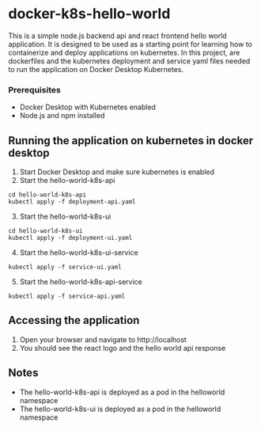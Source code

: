 # docker-k8s-hello-world

This is a simple node.js backend api and react frontend hello world application.  It is designed to be used as a starting point for learning how to containerize and deploy applications on kubernetes.  In this project, are dockerfiles and the kubernetes deployment and service yaml files needed to run the application on Docker Desktop Kubernetes.

### Prerequisites
- Docker Desktop with Kubernetes enabled
- Node.js and npm installed

## Running the application on kubernetes in docker desktop
1. Start Docker Desktop and make sure kubernetes is enabled
2. Start the hello-world-k8s-api
```
cd hello-world-k8s-api
kubectl apply -f deployment-api.yaml
```
3. Start the hello-world-k8s-ui
```
cd hello-world-k8s-ui
kubectl apply -f deployment-ui.yaml
```
4. Start the hello-world-k8s-ui-service
```
kubectl apply -f service-ui.yaml
```
5. Start the hello-world-k8s-api-service
```
kubectl apply -f service-api.yaml
```

## Accessing the application
1. Open your browser and navigate to http://localhost
2. You should see the react logo and the hello world api response

## Notes
- The hello-world-k8s-api is deployed as a pod in the helloworld namespace
- The hello-world-k8s-ui is deployed as a pod in the helloworld namespace

